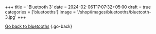 +++
title = 'Bluetooth 3'
date = 2024-02-06T17:07:32+05:00
draft = true
categories = ['bluetooths']
image = '/shop/images/bluetooths/bluetooth-3.jpg'
+++


[Go back to bluetooths](/shop/categories/bluetooths/)
{.go-back}